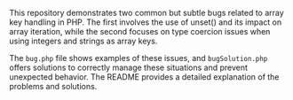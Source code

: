 This repository demonstrates two common but subtle bugs related to array key handling in PHP. The first involves the use of unset() and its impact on array iteration, while the second focuses on type coercion issues when using integers and strings as array keys.

The `bug.php` file shows examples of these issues, and `bugSolution.php` offers solutions to correctly manage these situations and prevent unexpected behavior.  The README provides a detailed explanation of the problems and solutions.
